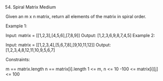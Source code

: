 54. Spiral Matrix
Medium

Given an m x n matrix, return all elements of the matrix in spiral order.

Example 1:

Input: matrix = [[1,2,3],[4,5,6],[7,8,9]] Output: [1,2,3,6,9,8,7,4,5] Example 2:

Input: matrix = [[1,2,3,4],[5,6,7,8],[9,10,11,12]] Output: [1,2,3,4,8,12,11,10,9,5,6,7]

Constraints:

m == matrix.length n == matrix[i].length 1 <= m, n <= 10 -100 <= matrix[i][j] <= 100
